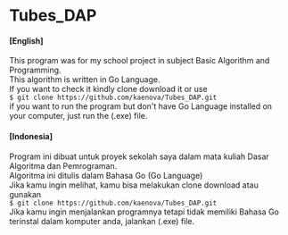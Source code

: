 # Tubes_DAP
<h4>[English]</h4>

This program was for my school project in subject Basic Algorithm and Programming.</br>
This algorithm is written in Go Language.</br>
If you want to check it kindly clone download it or use</br>
` $ git clone https://github.com/kaenova/Tubes_DAP.git `</br>
if you want to run the program but don't have Go Language installed on your computer, just run the (.exe) file.</br>

<h4>[Indonesia]</h4>

Program ini dibuat untuk proyek sekolah saya dalam mata kuliah Dasar Algoritma dan Pemrograman.</br>
Algoritma ini ditulis dalam Bahasa Go (Go Language)</br>
Jika kamu ingin melihat, kamu bisa melakukan clone download atau gunakan</br>
` $ git clone https://github.com/kaenova/Tubes_DAP.git `</br>
Jika kamu ingin menjalankan programnya tetapi tidak memiliki Bahasa Go terinstal dalam komputer anda, jalankan (.exe) file.</br>


